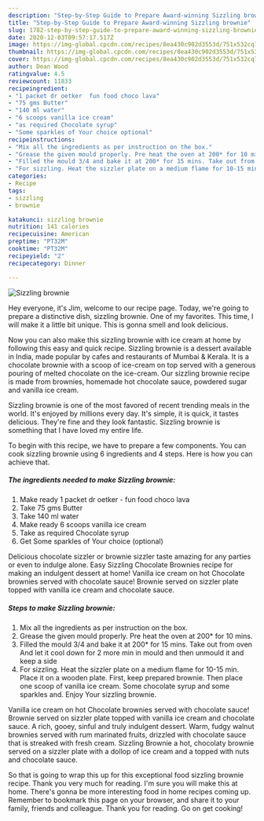 ```yaml
---
description: "Step-by-Step Guide to Prepare Award-winning Sizzling brownie"
title: "Step-by-Step Guide to Prepare Award-winning Sizzling brownie"
slug: 1782-step-by-step-guide-to-prepare-award-winning-sizzling-brownie
date: 2020-12-03T09:57:17.517Z
image: https://img-global.cpcdn.com/recipes/8ea430c902d3553d/751x532cq70/sizzling-brownie-recipe-main-photo.jpg
thumbnail: https://img-global.cpcdn.com/recipes/8ea430c902d3553d/751x532cq70/sizzling-brownie-recipe-main-photo.jpg
cover: https://img-global.cpcdn.com/recipes/8ea430c902d3553d/751x532cq70/sizzling-brownie-recipe-main-photo.jpg
author: Dean Wood
ratingvalue: 4.5
reviewcount: 11833
recipeingredient:
- "1 packet dr oetker  fun food choco lava"
- "75 gms Butter"
- "140 ml water"
- "6 scoops vanilla ice cream"
- "as required Chocolate syrup"
- "Some sparkles of Your choice optional"
recipeinstructions:
- "Mix all the ingredients as per instruction on the box."
- "Grease the given mould properly. Pre heat the oven at 200* for 10 mins."
- "Filled the mould 3/4 and bake it at 200* for 15 mins. Take out from oven And let it cool down for 2 more min in mould and then unmould it and keep a side"
- "For sizzling. Heat the sizzler plate on a medium flame for 10-15 min. Place it on a wooden plate. First, keep prepared brownie. Then place one scoop of vanilla ice cream. Some chocolate syrup and some sparkles and. Enjoy Your sizzling brownie."
categories:
- Recipe
tags:
- sizzling
- brownie

katakunci: sizzling brownie 
nutrition: 141 calories
recipecuisine: American
preptime: "PT32M"
cooktime: "PT32M"
recipeyield: "2"
recipecategory: Dinner

---
```



![Sizzling brownie](https://img-global.cpcdn.com/recipes/8ea430c902d3553d/751x532cq70/sizzling-brownie-recipe-main-photo.jpg)

Hey everyone, it's Jim, welcome to our recipe page. Today, we're going to prepare a distinctive dish, sizzling brownie. One of my favorites. This time, I will make it a little bit unique. This is gonna smell and look delicious.

Now you can also make this sizzling brownie with ice cream at home by following this easy and quick recipe. Sizzling brownie is a dessert available in India, made popular by cafes and restaurants of Mumbai &amp; Kerala. It is a chocolate brownie with a scoop of ice-cream on top served with a generous pouring of melted chocolate on the ice-cream. Our sizzling brownie recipe is made from brownies, homemade hot chocolate sauce, powdered sugar and vanilla ice cream.

Sizzling brownie is one of the most favored of recent trending meals in the world. It's enjoyed by millions every day. It's simple, it is quick, it tastes delicious. They're fine and they look fantastic. Sizzling brownie is something that I have loved my entire life.


To begin with this recipe, we have to prepare a few components. You can cook sizzling brownie using 6 ingredients and 4 steps. Here is how you can achieve that.

<!--inarticleads1-->

##### The ingredients needed to make Sizzling brownie:

1. Make ready 1 packet dr oetker - fun food choco lava
1. Take 75 gms Butter
1. Take 140 ml water
1. Make ready 6 scoops vanilla ice cream
1. Take as required Chocolate syrup
1. Get Some sparkles of Your choice (optional)


Delicious chocolate sizzler or brownie sizzler taste amazing for any parties or even to indulge alone. Easy Sizzling Chocolate Brownies recipe for making an indulgent dessert at home! Vanilla ice cream on hot Chocolate brownies served with chocolate sauce! Brownie served on sizzler plate topped with vanilla ice cream and chocolate sauce. 

<!--inarticleads2-->

##### Steps to make Sizzling brownie:

1. Mix all the ingredients as per instruction on the box.
1. Grease the given mould properly. Pre heat the oven at 200* for 10 mins.
1. Filled the mould 3/4 and bake it at 200* for 15 mins. Take out from oven And let it cool down for 2 more min in mould and then unmould it and keep a side
1. For sizzling. Heat the sizzler plate on a medium flame for 10-15 min. Place it on a wooden plate. First, keep prepared brownie. Then place one scoop of vanilla ice cream. Some chocolate syrup and some sparkles and. Enjoy Your sizzling brownie.


Vanilla ice cream on hot Chocolate brownies served with chocolate sauce! Brownie served on sizzler plate topped with vanilla ice cream and chocolate sauce. A rich, gooey, sinful and truly indulgent dessert. Warm, fudgy walnut brownies served with rum marinated fruits, drizzled with chocolate sauce that is streaked with fresh cream. Sizzling Brownie a hot, chocolaty brownie served on a sizzler plate with a dollop of ice cream and a topped with nuts and chocolate sauce. 

So that is going to wrap this up for this exceptional food sizzling brownie recipe. Thank you very much for reading. I'm sure you will make this at home. There's gonna be more interesting food in home recipes coming up. Remember to bookmark this page on your browser, and share it to your family, friends and colleague. Thank you for reading. Go on get cooking!

